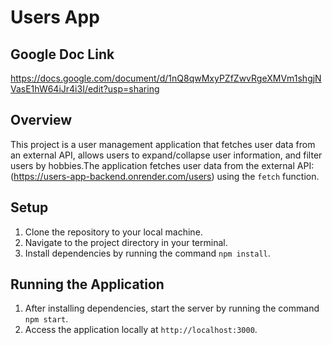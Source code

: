 # Users App

## Google Doc Link

https://docs.google.com/document/d/1nQ8qwMxyPZfZwvRgeXMVm1shgjNVasE1hW64iJr4i3I/edit?usp=sharing

## Overview

This project is a user management application that fetches user data from an external API, allows users to expand/collapse user information, and filter users by hobbies.The application fetches user data from the external API:(https://users-app-backend.onrender.com/users) using the `fetch` function.

## Setup

1. Clone the repository to your local machine.
2. Navigate to the project directory in your terminal.
3. Install dependencies by running the command `npm install`.

## Running the Application

1. After installing dependencies, start the server by running the command `npm start`.
2. Access the application locally at `http://localhost:3000`.
